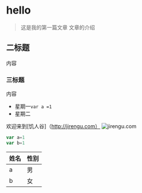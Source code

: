 
# hello 
>这是我的第一篇文章
文章的介绍
## 二标题
内容

### 三标题

内容

- 星期一`var a =1`
- 星期二

欢迎来到[饥人谷]（http://jirengu.com）
![jirengu.com](http://img.zcool.cn/community/0142135541fe180000019ae9b8cf86.jpg@1280w_1l_2o_100sh.png)
```javascript
var a=1
var b=1
```
|姓名|性别|
|:--|--|
|a|男|
|b|女|

